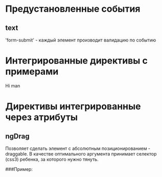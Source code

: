 # Предустановленные события
## text
'form-submit' - каждый элемент производит валидацию по событию


# Интегрированные директивы с примерами
<nice-button class="btn-blue" ng-click="">Hi man</nice-button>

<text ng-model="main.hello" label="name" color="blue"></text>
<text ng-model="main.hello" label="name" color="blue"></text>
<text class="required" ng-model="main.hello" label="name" color="blue" validate="login.emailIsValid" isValid="login.emailValid"></text>

<text ng-model="main.hello" type="password" label="name" color="blue"></text>

<checkbox ng-model="main.boolean"></checkbox>

<select-box ng-model="main.hello" items="{{ main.list }}"></select-box>

<text-area ng-model="main.hello" label="name"></text-area>

# Директивы интегрированные через атрибуты
## ngDrag
Позволяет сделать элемент с абсолютным позиционированием - draggable.
В качестве оптимального аргумента принимает селектор (css3) ребенка,
за которого нужно тянуть.

###Пример:
<div class="miniContacts" ng-show="main.showMiniContacts" ng-drag=".header">
